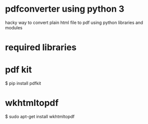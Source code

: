 # pdfconverter using python 3
hacky way to convert plain html file to pdf using python libraries and modules

# required libraries
# pdf kit
$ pip install pdfkit

# wkhtmltopdf
$ sudo apt-get install wkhtmltopdf
